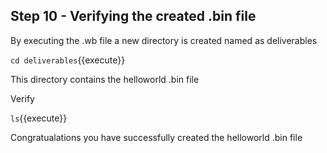 
## Step 10 - Verifying the created .bin file

By executing the .wb file a new directory is created named as deliverables

`cd deliverables`{{execute}}

This directory contains the helloworld .bin file

Verify

`ls`{{execute}}

Congratualations you have successfully created the helloworld .bin file
